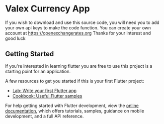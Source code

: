 # Valex Currency App

If you wish to download and use this source code, you will need you to add your own api keys to make the code function. 
You can create your own account at https://openexchangerates.org Thanks for your interest and good luck

## Getting Started

If you're interested in learning flutter you are free to use this project is a starting point for an application.

A few resources to get you started if this is your first Flutter project:

- [Lab: Write your first Flutter app](https://docs.flutter.dev/get-started/codelab)
- [Cookbook: Useful Flutter samples](https://docs.flutter.dev/cookbook)

For help getting started with Flutter development, view the
[online documentation](https://docs.flutter.dev/), which offers tutorials,
samples, guidance on mobile development, and a full API reference.
